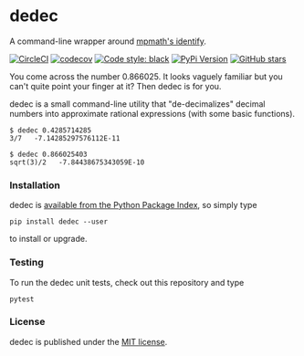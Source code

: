 # dedec

A command-line wrapper around [mpmath's identify](http://docs.sympy.org/0.7.1/modules/mpmath/identification.html#identify).

[![CircleCI](https://img.shields.io/circleci/project/github/nschloe/dedec/master.svg?style=flat-square)](https://circleci.com/gh/nschloe/dedec/tree/master)
[![codecov](https://img.shields.io/codecov/c/github/nschloe/dedec.svg?style=flat-square)](https://codecov.io/gh/nschloe/dedec)
[![Code style: black](https://img.shields.io/badge/code%20style-black-000000.svg?style=flat-square)](https://github.com/psf/black)
[![PyPi Version](https://img.shields.io/pypi/v/dedec.svg?style=flat-square)](https://pypi.org/project/dedec)
[![GitHub stars](https://img.shields.io/github/stars/nschloe/dedec.svg?style=flat-square&logo=github&label=Stars&logoColor=white)](https://github.com/nschloe/dedec)

You come across the number 0.866025. It looks vaguely familiar but you can't
quite point your finger at it? Then dedec is for you.

dedec is a small command-line utility that "de-decimalizes" decimal numbers into
approximate rational expressions (with some basic functions).
```
$ dedec 0.4285714285
3/7   -7.14285297576112E-11
```
```
$ dedec 0.866025403
sqrt(3)/2   -7.84438675343059E-10
```

### Installation

dedec is [available from the Python Package
Index](https://pypi.org/project/dedec/), so simply type
```
pip install dedec --user
```
to install or upgrade.

### Testing

To run the dedec unit tests, check out this repository and type
```
pytest
```

### License

dedec is published under the [MIT license](https://en.wikipedia.org/wiki/MIT_License).
